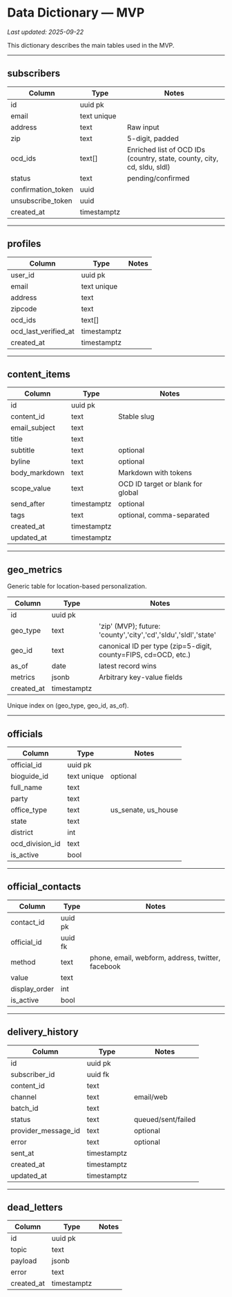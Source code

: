 # Data Dictionary — MVP
_Last updated: 2025-09-22_

This dictionary describes the main tables used in the MVP.

---

## subscribers
| Column | Type | Notes |
|--------|------|-------|
| id | uuid pk | |
| email | text unique | |
| address | text | Raw input |
| zip | text | 5-digit, padded |
| ocd_ids | text[] | Enriched list of OCD IDs (country, state, county, city, cd, sldu, sldl) |
| status | text | pending/confirmed |
| confirmation_token | uuid | |
| unsubscribe_token | uuid | |
| created_at | timestamptz | |

---

## profiles
| Column | Type | Notes |
|--------|------|-------|
| user_id | uuid pk | |
| email | text unique | |
| address | text | |
| zipcode | text | |
| ocd_ids | text[] | |
| ocd_last_verified_at | timestamptz | |
| created_at | timestamptz | |

---

## content_items
| Column | Type | Notes |
|--------|------|-------|
| id | uuid pk | |
| content_id | text | Stable slug |
| email_subject | text | |
| title | text | |
| subtitle | text | optional |
| byline | text | optional |
| body_markdown | text | Markdown with tokens |
| scope_value | text | OCD ID target or blank for global |
| send_after | timestamptz | optional |
| tags | text | optional, comma-separated |
| created_at | timestamptz | |
| updated_at | timestamptz | |

---

## geo_metrics
Generic table for location-based personalization.

| Column | Type | Notes |
|--------|------|-------|
| id | uuid pk | |
| geo_type | text | 'zip' (MVP); future: 'county','city','cd','sldu','sldl','state' |
| geo_id | text | canonical ID per type (zip=5-digit, county=FIPS, cd=OCD, etc.) |
| as_of | date | latest record wins |
| metrics | jsonb | Arbitrary key-value fields |
| created_at | timestamptz | |

Unique index on (geo_type, geo_id, as_of).

---

## officials
| Column | Type | Notes |
|--------|------|-------|
| official_id | uuid pk | |
| bioguide_id | text unique | optional |
| full_name | text | |
| party | text | |
| office_type | text | us_senate, us_house |
| state | text | |
| district | int | |
| ocd_division_id | text | |
| is_active | bool | |

---

## official_contacts
| Column | Type | Notes |
|--------|------|-------|
| contact_id | uuid pk | |
| official_id | uuid fk | |
| method | text | phone, email, webform, address, twitter, facebook |
| value | text | |
| display_order | int | |
| is_active | bool | |

---

## delivery_history
| Column | Type | Notes |
|--------|------|-------|
| id | uuid pk | |
| subscriber_id | uuid fk | |
| content_id | text | |
| channel | text | email/web |
| batch_id | text | |
| status | text | queued/sent/failed |
| provider_message_id | text | optional |
| error | text | optional |
| sent_at | timestamptz | |
| created_at | timestamptz | |
| updated_at | timestamptz | |

---

## dead_letters
| Column | Type | Notes |
|--------|------|-------|
| id | uuid pk | |
| topic | text | |
| payload | jsonb | |
| error | text | |
| created_at | timestamptz | |
